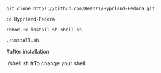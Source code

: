 `git clone https://github.com/Reanz1/Hyprland-Fedora.git`

`cd Hyprland-Fedora`

`chmod +x install.sh shell.sh`

`./install.sh`

#after installation

./shell.sh  #To change your shell
